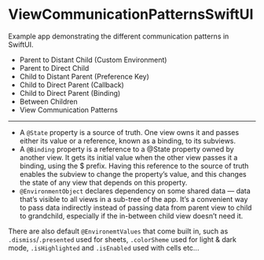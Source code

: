# ViewCommunicationPatternsSwiftUI

Example app demonstrating the different communication patterns in SwiftUI.

- Parent to Distant Child (Custom Environment)
- Parent to Direct Child
- Child to Distant Parent (Preference Key)
- Child to Direct Parent (Callback)
- Child to Direct Parent (Binding)
- Between Children
- View Communication Patterns

---

- A `@State` property is a source of truth. One view owns it and passes either its value or a reference, known as a binding, to its subviews.
- A `@Binding` property is a reference to a @State property owned by another view. It gets its initial value when the other view passes it a binding, using the $ prefix. Having this reference to the source of truth enables the subview to change the property’s value, and this changes the state of any view that depends on this property.
- `@EnvironmentObject` declares dependency on some shared data — data that’s visible to all views in a sub-tree of the app. It’s a convenient way to pass data indirectly instead of passing data from parent view to child to grandchild, especially if the in-between child view doesn’t need it.

There are also default `@EnvironemtValues` that come built in, such as `.dismiss`/`.presented` used for sheets, `.colorSheme` used for light & dark mode, `.isHighlighted` and `.isEnabled` used with cells etc...
